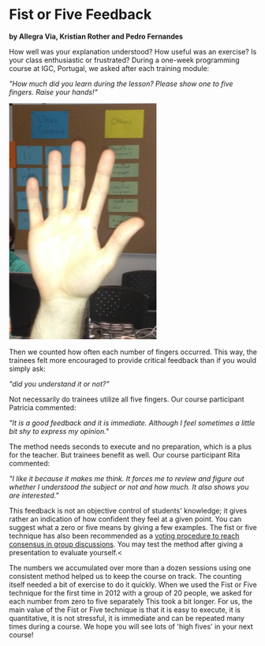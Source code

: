 
# Fist or Five Feedback

**by Allegra Via, Kristian Rother and Pedro Fernandes**

How well was your explanation understood? How useful was an exercise? Is your class enthusiastic or frustrated? During a one-week programming course at IGC, Portugal, we asked after each training module:

*"How much did you learn during the lesson? Please show one to five fingers. Raise your hands!"*

![Fist or Five](images/five.jpg)

Then we counted how often each number of fingers occurred. This way, the trainees felt more encouraged to provide critical feedback than if you would simply ask:

*"did you understand it or not?"*

Not necessarily do trainees utilize all five fingers. Our course participant Patricia commented: 

*"It is a good feedback and it is immediate. Although I feel sometimes a little bit shy to express my opinion."*

The method needs seconds to execute and no preparation, which is a plus for the teacher. But trainees benefit as well. Our course participant Rita commented:

*"I like it because it makes me think. It forces me to review and figure out whether I understood the subject or not and how much. It also shows you are interested."*

This feedback is not an objective control of students' knowledge; it gives rather an indication of how confident they feel at a given point. You can suggest what a zero or five means by giving a few examples. The fist or five technique has also been recommended as a [voting procedure to reach consensus in group discussions](http://becomingtheboss.com/2012/10/17/fist-or-five-alternative-model-of-voting/). You may test the method after giving a presentation to evaluate yourself.<

The numbers we accumulated over more than a dozen sessions using one consistent method helped us to keep the course on track. The counting itself needed a bit of exercise to do it quickly. When we used the Fist or Five technique for the first time in 2012 with a group of 20 people, we asked for each number from zero to five separately This took a bit longer. For us, the main value of the Fist or Five technique is that it is easy to execute, it is quantitative, it is not stressful, it is immediate and can be repeated many times during a course. We hope you will see lots of 'high fives' in your next course!
